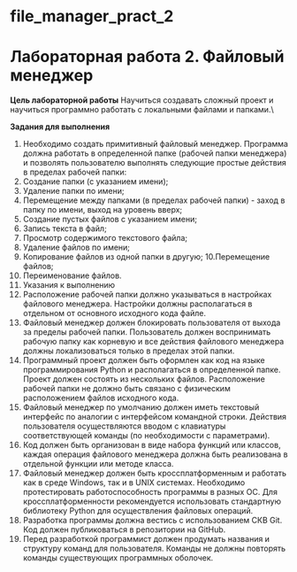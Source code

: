 # file_manager_pract_2
# Лабораторная работа 2. Файловый менеджер

**Цель лабораторной работы**
Научиться создавать сложный проект и научиться программно работать с локальными файлами и папками.\

**Задания для выполнения**
1. Необходимо создать примитивный файловый менеджер. Программа должна работать в определенной папке (рабочей папки менеджера) и позволять пользователю выполнять следующие простые действия в пределах рабочей папки:
2. Создание папки (с указанием имени);
3. Удаление папки по имени;
4. Перемещение между папками (в пределах рабочей папки) - заход в папку по имени, выход на уровень вверх;
5. Создание пустых файлов с указанием имени;
6. Запись текста в файл;
7. Просмотр содержимого текстового файла;
8. Удаление файлов по имени;
9. Копирование файлов из одной папки в другую;
10.Перемещение файлов;
11. Переименование файлов.
12. Указания к выполнению
13. Расположение рабочей папки должно указываться в настройках файлового менеджера. Настройки должны располагаться в отдельном от основного исходного кода файле.
14. Файловый менеджер должен блокировать пользователя от выхода за пределы рабочей папки. Пользователь должен воспринимать рабочую папку как корневую и все действия файлового менеджера должны локализоваться только в пределах этой папки.
15. Программный проект должен быть оформлен как код на языке программирования Python и располагаться в определенной папке. Проект должен состоять из нескольких файлов. Расположение рабочей папки не должно быть связано с физическим расположением файлов исходного кода. 
16. Файловый менеджер по умолчанию должен иметь текстовый интерфейс по аналогии с интерфейсом командной строки. Действия пользователя осуществляются вводом с клавиатуры соответствующей команды (по необходимости с параметрами).
17. Код должен быть организован в виде набора функций или классов, каждая операция файлового менеджера должна быть реализована в отдельной функции или методе класса.
18. Файловый менеджер должен быть кроссплатформенным и работать как в среде Windows, так и в UNIX системах. Необходимо протестировать работоспособность программы в разных ОС. Для кроссплатформенности рекомендуется использовать стандартную библиотеку Python для осуществления файловых операций.
19. Разработка программы должна вестись с использованием СКВ Git. Код должен публиковаться в репозитории на GitHub.
20. Перед разработкой программист должен продумать названия и структуру команд для пользователя. Команды не должны повторять команды существующих программных оболочек.

